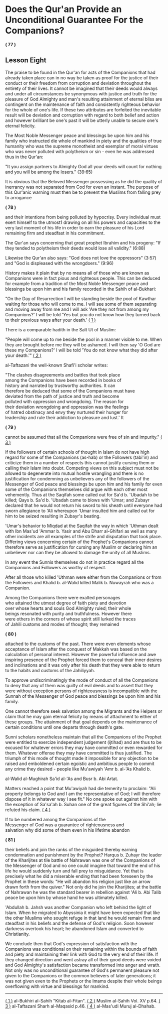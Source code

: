 Does the Qur'an Provide an Unconditional Guarantee For the Companions?
======================================================================

**( 77 )**

Lesson Eight
------------

The praise to be found in the Qur'an for acts of the Companions that had
already taken place can in no way be taken as proof for the justice of
their conduct or their freedom from corruption and deviation throughout
the entirety of their lives. It cannot be imagined that their deeds
would always and under all circumstances be synonymous with justice and
truth for the pleasure of God Almighty and man's resulting attainment of
eternal bliss are contingent on the maintenance of faith and
consistently righteous behavior for the whole of one's life. If these
two attributes are forfeited the inevitable result will be deviation and
corruption with regard to both belief and action and however brilliant
be one's past it will be utterly unable to secure one's eternal
felicity.

The Most Noble Messenger peace and blessings be upon him and his family
who instructed die whole of mankind in piety and the qualities of true
humanity who was the supreme monotheist and exemplar of moral virtues
who was never polluted with polytheism or sin - even he was addressed
thus in the Qur'an:

"It you assign partners to Almighty God all your deeds will count for
nothing and you will be among the losers." (39:65)

It is obvious that the Beloved Messenger possessing as he did the
quality of inerrancy was not separated from Cod for even an instant. The
purpose of this Qur'anic warning must then be to prevent the Muslims
from falling prey to arrogance  

**( 78 )**

and their intentions from being polluted by hypocrisy. Every individual
must exert himself to the utmost1 drawing on all his powers and
capacities to the very last moment of his life in order to earn the
pleasure of his Lord remaining firm and steadfast in his commitment.

The Qur'an says concerning that great prophet Ibrahim and his progeny:
"If they tended to polytheism their deeds would lose all validity."
(6:88)

Likewise the Qur'an also says: "God does not love the oppressors" (3:57)
and "God is displeased with the wrongdoers." (9:96)

History makes it plain that by no means all of those who are known as
Companions were in fact pious and righteous people. This can be deduced
for example from a tradition of the Most Noble Messenger peace and
blessings be upon him and his family recorded in the Sahih of
al-Bukhari:

"On the Day of Resurrection I will be standing beside the pool of
Kawthar waiting for those who will come to me. I will see some of them
separating and moving away from me and I will ask 'Are they not from
among my Companions?' I will be told 'Yes but you do not know how they
turned back to their previous ways after your death.' [( 1 )](#p1)

There is a comparable hadith in the Salt Ut of Muslim:

"People will come up to me beside the pool in a manner visible to me.
When they are brought before me they will be ashamed. I will then say 'O
God are these my Companions?' I will be told 'You do not know what they
did after your death.'" [( 2 )](#p2)

al-Taftazani the well-known Shafi'i scholar writes:

"The clashes disagreements and battles that took place  
 among the Companions have been recorded in books of  
 history and narrated by trustworthy authorities. It can  
 therefore be deduced that some of the Companions must have  
 deviated from the path of justice and truth and become  
 polluted with oppression and wrongdoing. The reason for  
 their deviation wrongdoing and oppression was the feelings  
 of hatred obstinacy and envy they nurtured their hunger for  
 leadership and rule their addiction to pleasure and lust.' It  

**( 79 )**

cannot be assumed that all the Companions were free of sin and
impurity." [( 3 )](#p3)

If the followers of certain schools of thought in Islam do not have high
regard for some of the Companions (as-hab) or the Followers (tabi'in)
and criticize them in a number of respects this cannot justify cursing
them or calling their Islam into doubt. Competing views on this subject
must not be allowed to degenerate into mutual hostile wrangling and
there is no justification for condemning as unbelievers any of the
followers of the Messenger of God peace and blessings be upon him and
his family for even some of the Companions themselves did argue with
each other most vehemently. Thus at the Saqifah some called out for Sa'd
b. 'Ubadah to be killed; Qays b. Sa'd b. 'Ubadah came to blows with
'Umar; and Zubayr declared that he would not return his sword to his
sheath until everyone had sworn allegiance to 'Ali whereupon 'Umar
insulted him and called out for him to be seized resulting in Zubayr's
beating.

'Umar's behavior to Miqdad at the Saqifah the way in which 'Uthman dealt
with Ibn Mas'ud 'Ammar b. Yasir and Abu Dharr al-Ghifari as well as many
other incidents are all examples of the strife and disputation that took
place. Differing views concerning certain of the Prophet's Companions
cannot therefore serve as justification for cursing any Muslim or
declaring him an unbeliever nor can they be allowed to damage the unity
of all Muslims.

In any event the Sunnis themselves do not in practice regard all the
Companions and Followers as worthy of respect.

After all those who killed 'Uthman were either from the Companions or
from the Followers and Khalid b. al-Walid killed Malik b. Nuwayrah who
was a Companion.

Among the Companions there were exalted personages  
 who attained the utmost degree of faith piety and devotion  
 over whose hearts and souls God Almighty ruled; their whole  
 beings resonated with purity and truthfulness. However there  
 were others in the corners of whose spirit still lurked the traces  
 of Jahili customs and modes of thought; they remained  

**( 80 )**

attached to the customs of the past. There were even elements whose
acceptance of Islam after the conquest of Makkah was based on the
calculation of personal interest. However the powerful influence and awe
inspiring presence of the Prophet forced them to conceal their inner
desires and inclinations and it was only after his death that they were
able to return to the habits and customs of the Jahiliyyah.

To approve undiscriminatingly the mode of conduct of all the Companions
to deny that any of them was guilty of evil deeds and to assert that
they were without exception persons of righteousness is incompatible
with the Sunnah of the Messenger of God peace and blessings be upon him
and his family.

One cannot therefore seek salvation among the Migrants and the Helpers
or claim that he may gain eternal felicity by means of attachment to
either of these groups. The attainment of that goal depends on the
maintenance of certain conditions until one departs through death's
gate.

Sunni scholars nonetheless maintain that all the Companions of the
Prophet were entitled to exercize independent judgement (ijtihad) and
are thus to be excused for whatever errors they may have committed or
even rewarded for them. Whatever offense they may have committed is thus
justified. The triumph of this mode of thought made it impossible for
any objection to be raised and emboldened certain egoistic and ambitious
people to commit any crime they desired - people like Mu'awiyah 'Amr b.
al-'As Khalid b.

al-Walid al-Mughirah Sa'id al-'As and Busr b. Abi Artat.

Matters reached a point that Mu'awiyah had die temerity to proclaim:
"Ali property belongs to God and I am the representative of God; I will
therefore dispose of it in whatever way I see fit." No one spoke out
against him with the exception of Sa'sa'ah b. Suhan one of the great
figures of the Shi'ah; lie refuted his claim. [( 4 )](#p4)

If to be numbered among the Companions of the  
 Messenger of God was a guarantee of righteousness and  
 salvation why did some of them even in his lifetime abandon  

**( 81 )**

their beliefs and join the ranks of the misguided thereby earning
condemnation and punishment by the Prophet? Harqus b. Zuhayr the leader
of the Kharijites at tile battle of Nahrawan was one of the Companions
of the Messenger of God and no one could imagine that toward the end of
his life he would suddenly turn and fall prey to misguidance. Yet that
is precisely what he did a miserable ending that had been foreseen by
the Prophet in these words: "He will abandon his religion just like an
arrow drawn forth from the quiver." Not only did he join the Kharijites;
at the battle of Nahrawan he was the standard bearer in rebellion
against 'Ali b. Abi Talib peace be upon him by whose hand he was
ultimately killed.

'Abdullah b. Jahsh was another Companion who left behind the light of
Islam. When he migrated to Abyssinia it might have been expected that
like the other Muslims who sought refuge in that land he would remain
firm and steadfast in his beliefs and the defense of God's religion.
Soon however darkness overtook his heart; he abandoned Islam and
converted to Christianity.

We conclude then that God's expression of satisfaction with the
Companions was conditional on their remaining within the bounds of faith
and piety and maintaining their link with God to the very end of their
life. If they changed direction and went astray all of their good deeds
were voided and God Almighty's satisfaction became transformed into
anger and wrath. Not only was no unconditional guarantee of God's
permanent pleasure not given to the Companions or the common believers
of later generations; it was not given even to the Prophets or the Imams
despite their whole beings overflowing with virtue and blessings for
mankind.

------------------------------------------------------------------------

[( 1 )](#m1) al-Bukhiri al-Sahih "Kitab al-Fitan". [( 2 )](#m2) Muslim
al-Sahih Vol. XV p.64. [( 3 )](#m3) al-Taftazani Sharh al-Maqasid p.46.
[( 4 )](#m4) al-Mas'udi Muruj al-Dhahab.

